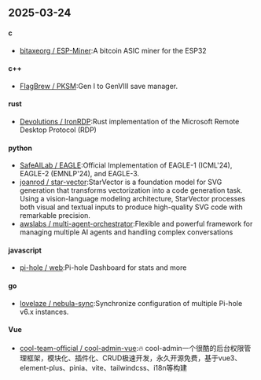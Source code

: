 ## 2025-03-24
#### c
* [bitaxeorg / ESP-Miner](https://github.com/bitaxeorg/ESP-Miner):A bitcoin ASIC miner for the ESP32
#### c++
* [FlagBrew / PKSM](https://github.com/FlagBrew/PKSM):Gen I to GenVIII save manager.
#### rust
* [Devolutions / IronRDP](https://github.com/Devolutions/IronRDP):Rust implementation of the Microsoft Remote Desktop Protocol (RDP)
#### python
* [SafeAILab / EAGLE](https://github.com/SafeAILab/EAGLE):Official Implementation of EAGLE-1 (ICML'24), EAGLE-2 (EMNLP'24), and EAGLE-3.
* [joanrod / star-vector](https://github.com/joanrod/star-vector):StarVector is a foundation model for SVG generation that transforms vectorization into a code generation task. Using a vision-language modeling architecture, StarVector processes both visual and textual inputs to produce high-quality SVG code with remarkable precision.
* [awslabs / multi-agent-orchestrator](https://github.com/awslabs/multi-agent-orchestrator):Flexible and powerful framework for managing multiple AI agents and handling complex conversations
#### javascript
* [pi-hole / web](https://github.com/pi-hole/web):Pi-hole Dashboard for stats and more
#### go
* [lovelaze / nebula-sync](https://github.com/lovelaze/nebula-sync):Synchronize configuration of multiple Pi-hole v6.x instances.
#### Vue
* [cool-team-official / cool-admin-vue](https://github.com/cool-team-official/cool-admin-vue):🔥 cool-admin一个很酷的后台权限管理框架，模块化、插件化、CRUD极速开发，永久开源免费，基于vue3、element-plus、pinia、vite、tailwindcss、i18n等构建
